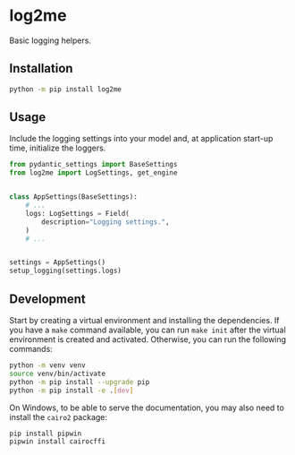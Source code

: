 # log2me

Basic logging helpers.

## Installation

```bash
python -m pip install log2me
```

## Usage

Include the logging settings into your model and, at application
start-up time, initialize the loggers.

```python
from pydantic_settings import BaseSettings
from log2me import LogSettings, get_engine


class AppSettings(BaseSettings):
    # ...
    logs: LogSettings = Field(
        description="Logging settings.",
    )
    # ...


settings = AppSettings()
setup_logging(settings.logs)
```

## Development

Start by creating a virtual environment and installing the dependencies.
If you have a `make` command available, you can run `make init` after
the virtual environment is created and activated. Otherwise, you can run
the following commands:

```bash
python -m venv venv
source venv/bin/activate
python -m pip install --upgrade pip
python -m pip install -e .[dev]
```

On Windows, to be able to serve the documentation, you may also need to
install the `cairo2` package:

```bash
pip install pipwin
pipwin install cairocffi
```
